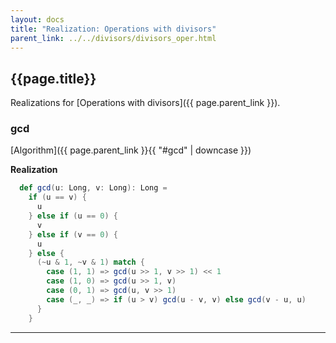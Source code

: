 ```yaml
---
layout: docs
title: "Realization: Operations with divisors"
parent_link: ../../divisors/divisors_oper.html
---
```


## {{page.title}}

Realizations for [Operations with divisors]({{ page.parent_link }}).

### gcd

[Algorithm]({{ page.parent_link }}{{ "#gcd" | downcase }})

**Realization**
```scala
  def gcd(u: Long, v: Long): Long =
    if (u == v) {
      u
    } else if (u == 0) {
      v
    } else if (v == 0) {
      u
    } else {
      (~u & 1, ~v & 1) match {
        case (1, 1) => gcd(u >> 1, v >> 1) << 1
        case (1, 0) => gcd(u >> 1, v)
        case (0, 1) => gcd(u, v >> 1)
        case (_, _) => if (u > v) gcd(u - v, v) else gcd(v - u, u)
      }
    }
```

---
